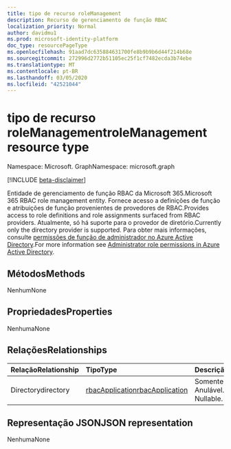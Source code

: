 ```yaml
---
title: tipo de recurso roleManagement
description: Recurso de gerenciamento de função RBAC
localization_priority: Normal
author: davidmu1
ms.prod: microsoft-identity-platform
doc_type: resourcePageType
ms.openlocfilehash: 91aad7dc635884631700fe8b9b9b6d44f214b68e
ms.sourcegitcommit: 272996d2772b51105ec25f1cf7482ecda3b74ebe
ms.translationtype: MT
ms.contentlocale: pt-BR
ms.lasthandoff: 03/05/2020
ms.locfileid: "42521044"
---
```

# <a name="rolemanagement-resource-type"></a><span data-ttu-id="a63e1-103">tipo de recurso roleManagement</span><span class="sxs-lookup"><span data-stu-id="a63e1-103">roleManagement resource type</span></span>

<span data-ttu-id="a63e1-104">Namespace: Microsoft. Graph</span><span class="sxs-lookup"><span data-stu-id="a63e1-104">Namespace: microsoft.graph</span></span>

[!INCLUDE [beta-disclaimer](../../includes/beta-disclaimer.md)]

<span data-ttu-id="a63e1-105">Entidade de gerenciamento de função RBAC da Microsoft 365.</span><span class="sxs-lookup"><span data-stu-id="a63e1-105">Microsoft 365 RBAC role management entity.</span></span> <span data-ttu-id="a63e1-106">Fornece acesso a definições de função e atribuições de função provenientes de provedores de RBAC.</span><span class="sxs-lookup"><span data-stu-id="a63e1-106">Provides access to role definitions and role assignments surfaced from RBAC providers.</span></span> <span data-ttu-id="a63e1-107">Atualmente, só há suporte para o provedor de diretório.</span><span class="sxs-lookup"><span data-stu-id="a63e1-107">Currently only the directory provider is supported.</span></span> <span data-ttu-id="a63e1-108">Para obter mais informações, consulte [permissões de função de administrador no Azure Active Directory](/azure/active-directory/users-groups-roles/directory-assign-admin-roles).</span><span class="sxs-lookup"><span data-stu-id="a63e1-108">For more information see [Administrator role permissions in Azure Active Directory](/azure/active-directory/users-groups-roles/directory-assign-admin-roles).</span></span>

## <a name="methods"></a><span data-ttu-id="a63e1-109">Métodos</span><span class="sxs-lookup"><span data-stu-id="a63e1-109">Methods</span></span>

<span data-ttu-id="a63e1-110">Nenhum</span><span class="sxs-lookup"><span data-stu-id="a63e1-110">None</span></span>

## <a name="properties"></a><span data-ttu-id="a63e1-111">Propriedades</span><span class="sxs-lookup"><span data-stu-id="a63e1-111">Properties</span></span>

<span data-ttu-id="a63e1-112">Nenhuma</span><span class="sxs-lookup"><span data-stu-id="a63e1-112">None</span></span>

## <a name="relationships"></a><span data-ttu-id="a63e1-113">Relações</span><span class="sxs-lookup"><span data-stu-id="a63e1-113">Relationships</span></span>

| <span data-ttu-id="a63e1-114">Relação</span><span class="sxs-lookup"><span data-stu-id="a63e1-114">Relationship</span></span> | <span data-ttu-id="a63e1-115">Tipo</span><span class="sxs-lookup"><span data-stu-id="a63e1-115">Type</span></span>        | <span data-ttu-id="a63e1-116">Descrição</span><span class="sxs-lookup"><span data-stu-id="a63e1-116">Description</span></span> |
|:-------------|:------------|:------------|
|<span data-ttu-id="a63e1-117">Directory</span><span class="sxs-lookup"><span data-stu-id="a63e1-117">directory</span></span>|[<span data-ttu-id="a63e1-118">rbacApplication</span><span class="sxs-lookup"><span data-stu-id="a63e1-118">rbacApplication</span></span>](rbacapplication.md)| <span data-ttu-id="a63e1-p102">Somente leitura. Anulável.</span><span class="sxs-lookup"><span data-stu-id="a63e1-p102">Read-only. Nullable.</span></span>|

## <a name="json-representation"></a><span data-ttu-id="a63e1-121">Representação JSON</span><span class="sxs-lookup"><span data-stu-id="a63e1-121">JSON representation</span></span>

<span data-ttu-id="a63e1-122">Nenhuma</span><span class="sxs-lookup"><span data-stu-id="a63e1-122">None</span></span>

<!-- uuid: 16cd6b66-4b1a-43a1-adaf-3a886856ed98
2019-02-04 14:57:30 UTC -->
<!-- {
  "type": "#page.annotation",
  "description": "roleManagement resource",
  "keywords": "",
  "section": "documentation",
  "tocPath": ""
}-->
